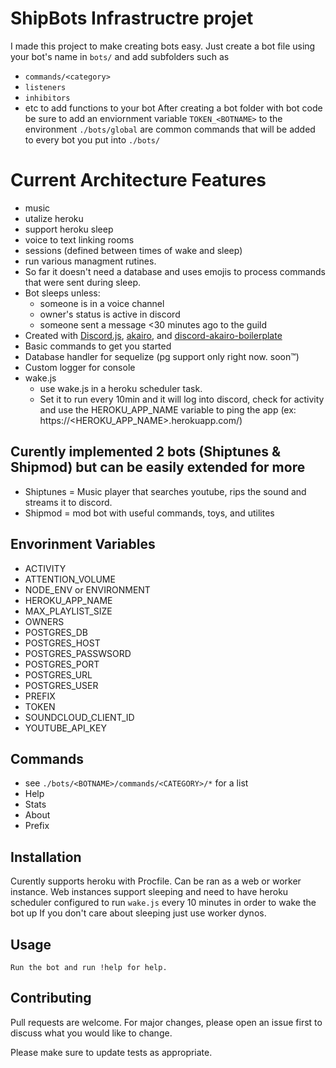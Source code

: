 # ShipBots Infrastructre projet

I made this project to make creating bots easy. Just create a bot file using your bot's name in `bots/` and add subfolders such as
 -  `commands/<category>`
 -  `listeners`
 -  `inhibitors`
 -  etc to add functions to your bot
After creating a bot folder with bot code be sure to add an enviornment variable `TOKEN_<BOTNAME>` to the environment
`./bots/global` are common commands that will be added to every bot you put into `./bots/`

# Current Architecture Features
 - music
 - utalize heroku
 - support heroku sleep
 - voice to text linking rooms 
 - sessions (defined between times of wake and sleep)
 - run various managment rutines.
 - So far it doesn't need a database and uses emojis to process commands that were sent during sleep.
 - Bot sleeps unless:
   - someone is in a voice channel
   - owner's status is active in discord
   - someone sent a message <30 minutes ago to the guild
 - Created with [Discord.js](https://discord.js.org/), [akairo](https://discord-akairo.github.io/), and [discord-akairo-boilerplate](https://github.com/Snipey/discord-akairo-boilerplate)
 - Basic commands to get you started
 - Database handler for sequelize (pg support only right now. soon™)
 - Custom logger for console
 - wake.js
   - use wake.js in a heroku scheduler task.
   - Set it to run every 10min and it will log into discord, check for activity and use the HEROKU_APP_NAME variable to ping the app (ex: https://<HEROKU_APP_NAME>.herokuapp.com/)

## Curently implemented 2 bots (Shiptunes & Shipmod) but can be easily extended for more
 - Shiptunes = Music player that searches youtube, rips the sound and streams it to discord.
 - Shipmod = mod bot with useful commands, toys, and utilites


 ## Envorinment Variables
 - ACTIVITY
 - ATTENTION_VOLUME
 - NODE_ENV or ENVIRONMENT
 - HEROKU_APP_NAME
 - MAX_PLAYLIST_SIZE
 - OWNERS
 - POSTGRES_DB
 - POSTGRES_HOST
 - POSTGRES_PASSWSORD
 - POSTGRES_PORT
 - POSTGRES_URL
 - POSTGRES_USER
 - PREFIX
 - TOKEN<BOTNAME>
 - SOUNDCLOUD_CLIENT_ID
 - YOUTUBE_API_KEY


## Commands
- see `./bots/<BOTNAME>/commands/<CATEGORY>/*` for a list
- Help
- Stats
- About
- Prefix


## Installation
Curently supports heroku with Procfile. Can be ran as a web or worker instance. 
Web instances support sleeping and need to have heroku scheduler configured to run `wake.js` every 10 minutes in order to wake the bot up
If you don't care about sleeping just use worker dynos.

## Usage


```Run the bot and run !help for help.```

## Contributing
Pull requests are welcome. For major changes, please open an issue first to discuss what you would like to change.

Please make sure to update tests as appropriate.

